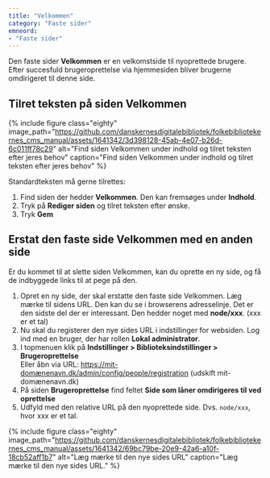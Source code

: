 ```yaml
---
title: "Velkommen"
category: "Faste sider"
emneord:
- "Faste sider"
---
```

Den faste sider **Velkommen** er en velkomstside til nyoprettede brugere. Efter succesfuld brugeroprettelse via hjemmesiden bliver brugerne omdirigeret til denne side.

## Tilret teksten på siden Velkommen
{% include figure class="eighty" image_path="https://github.com/danskernesdigitalebibliotek/folkebibliotekernes_cms_manual/assets/1641342/3d398128-45ab-4e07-b26d-6c011ff78c29" alt="Find siden Velkommen under indhold og tilret teksten efter jeres behov" caption="Find siden Velkommen under indhold og tilret teksten efter jeres behov" %} 

Standardteksten må gerne tilrettes:
1. Find siden der hedder **Velkommen**. Den kan fremsøges under **Indhold**.
2. Tryk på **Rediger siden** og tilret teksten efter ønske.
3. Tryk **Gem**

## Erstat den faste side Velkommen med en anden side

Er du kommet til at slette siden Velkommen, kan du oprette en ny side, og få de indbyggede links til at pege på den.

1. Opret en ny side, der skal erstatte den faste side Velkommen. Læg mærke til sidens URL. Den kan du se i browserens adresselinje. Det er den sidste del der er interessant. Den hedder noget med **node/xxx**. (xxx er et tal)
2. Nu skal du registerer den nye sides URL i indstillinger for websiden. Log ind med en bruger, der har rollen **Lokal administrator**.
3. I topmenuen klik på **Indstillinger > Biblioteksindstillinger > Brugeroprettelse**\
Eller åbn via URL: https://mit-domænenavn.dk/admin/config/people/registration (udskift mit-domænenavn.dk)
4. På siden **Brugeroprettelse** find feltet **Side som låner omdirigeres til ved oprettelse**
5. Udfyld med den relative URL på den nyoprettede side. Dvs. `node/xxx`, hvor xxx er et tal.

{% include figure class="eighty" image_path="https://github.com/danskernesdigitalebibliotek/folkebibliotekernes_cms_manual/assets/1641342/69bc79be-20e9-42a6-a10f-18cb52aff1b7" alt="Læg mærke til den nye sides URL" caption="Læg mærke til den nye sides URL." %} 


